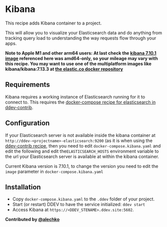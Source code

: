 # Kibana

This recipe adds Kibana container to a project.

This will allow you to visualize your Elasticsearch data and do anything from tracking query load to understanding the way requests flow through your apps.

**Note to Apple M1 and other arm64 users: At last check the [kibana 7.10.1 image](https://www.docker.elastic.co/r/kibana/kibana:7.10.1) referenced here was amd64-only, so your mileage may vary with this recipe. You may want to use one of the multiplatform images like kibana/kibana:7.13.3 at [the elastic.co docker repository](https://www.docker.elastic.co/r/kibana)**

## Requirements

Kibana requires a working instance of Elasticsearch running for it to connect to. This requires the [docker-compose recipe for elasticsearch in ddev-contrib](../elasticsearch).

## Configuration

If your Elasticsearch server is not available inside the kibana container at `http://ddev-<projectname>-elasticsearch:9200` (as it is when using the [ddev-contrib recipe](../elasticsearch), then you need to edit `docker-compose.kibana.yaml` and edit the following and edit the`ELASTICSEARCH_HOSTS` environment variable to the url your Elasticsearch server is available at within the kibana container.

Current Kibana version is 7.10.1, to change the version you need to edit the `image` parameter in `docker-compose.kibana.yaml`

## Installation

- Copy `docker-compose.kibana.yaml` to the `.ddev` folder of your project.
- Start (or restart) DDEV to have the service initialized: `ddev start`
- Access Kibana at `https://<DDEV_STENAME>.ddev.site:5602`.

**Contributed by [@alechko](https://github.com/alechko)**
